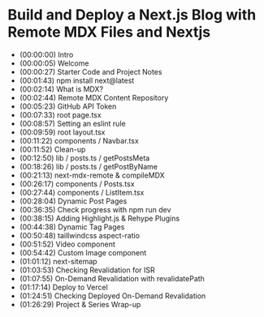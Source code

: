 
# Build and Deploy a Next.js Blog with Remote MDX Files and Nextjs

- (00:00:00) Intro
- (00:00:05) Welcome
- (00:00:27) Starter Code and Project Notes
- (00:01:43) npm install next@latest
- (00:02:14) What is MDX?
- (00:02:44) Remote MDX Content Repository
- (00:05:23) GitHub API Token
- (00:07:33) root page.tsx
- (00:08:57) Setting an eslint rule
- (00:09:59) root layout.tsx
- (00:11:22) components / Navbar.tsx
- (00:11:52) Clean-up
- (00:12:50) lib / posts.ts / getPostsMeta
- (00:18:26) lib / posts.ts / getPostByName
- (00:21:13) next-mdx-remote & compileMDX
- (00:26:17) components / Posts.tsx
- (00:27:44) components / ListItem.tsx
- (00:28:04) Dynamic Post Pages
- (00:36:35) Check progress with npm run dev
- (00:38:15) Adding Highlight.js & Rehype Plugins
- (00:44:38) Dynamic Tag Pages
- (00:50:48) taillwindcss aspect-ratio
- (00:51:52) Video component
- (00:54:42) Custom Image component
- (01:01:12) next-sitemap
- (01:03:53) Checking Revalidation for ISR
- (01:07:55) On-Demand Revalidation with revalidatePath
- (01:17:14) Deploy to Vercel
- (01:24:51) Checking Deployed On-Demand Revalidation
- (01:26:29) Project & Series Wrap-up